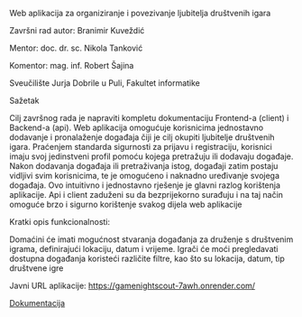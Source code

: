 Web aplikacija za organiziranje i povezivanje ljubitelja društvenih igara

Završni rad autor: Branimir Kuveždić

Mentor: doc. dr. sc. Nikola Tanković

Komentor: mag. inf. Robert Šajina

Sveučilište Jurja Dobrile u Puli, Fakultet informatike

Sažetak

Cilj završnog rada je napraviti kompletu dokumentaciju Frontend-a (client) i Backend-a (api). Web aplikacija omogućuje korisnicima jednostavno dodavanje i pronalaženje događaja čiji je cilj okupiti ljubitelje društvenih igara. Praćenjem standarda sigurnosti za prijavu i registraciju, korisnici imaju svoj jedinstveni profil pomoću kojega pretražuju ili dodavaju događaje. Nakon dodavanja događaja ili pretraživanja istog, događaji zatim postaju vidljivi svim korisnicima, te je omogućeno i naknadno uređivanje svojega događaja. Ovo intuitivno i jednostavno rješenje je glavni razlog korištenja aplikacije. Api i client zaduženi su da bezprijekorno surađuju i na taj način omoguće brzo i sigurno korištenje svakog dijela web aplikacije   

Kratki opis funkcionalnosti:

 Domaćini će imati mogućnost stvaranja događanja za druženje s društvenim igrama, definirajući lokaciju, datum i vrijeme. Igrači će moći pregledavati dostupna događanja koristeći različite filtre, kao što su lokacija, datum, tip društvene igre 


Javni URL aplikacije: https://gamenightscout-7awh.onrender.com/

[Dokumentacija](https://github.com/brkuvezdic/GameNightScout-frontend/blob/4336d1377f4c8ad315c27674fbe7322be90d3444/Branimir%20Kuve%C5%BEdi%C4%87%20zavr%C5%A1ni%20rad%20GameNightScout.pdf)
